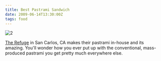 ```yaml
---
title: Best Pastrami Sandwich
date: 2009-06-14T13:30:00Z
tags: food
---
```

![2]

[The Refuge][1] in San Carlos, CA makes their pastrami in-house and its amazing. You'll wonder how you ever put up with the conventional, mass-produced pastrami you get pretty much everywhere else.

 [1]: http://refugesc.com/
 [2]: https://ggr_com.s3.amazonaws.com/images/pastrami_sandwich.jpg
